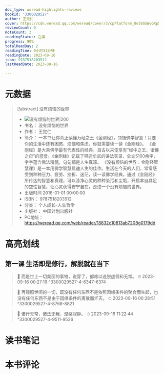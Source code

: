 ```yaml
---
doc_type: weread-highlights-reviews
bookId: "3300029527"
author: 王觉仁
cover: https://cdn.weread.qq.com/weread/cover/3/cpPlatform_8e55GSWvGXp5Bc7XHTzqro/t7_cpPlatform_8e55GSWvGXp5Bc7XHTzqro.jpg
reviewCount: 0
noteCount: 3
readingStatus: 在读
progress: 90%
totalReadDay: 2
readingTime: 0小时31分钟
readingDate: 2023-09-16
isbn: 9787518203512
lastReadDate: 2023-09-16

---
```

# 元数据
> [!abstract] 没有烦恼的世界
> - ![ 没有烦恼的世界|200](https://cdn.weread.qq.com/weread/cover/3/cpPlatform_8e55GSWvGXp5Bc7XHTzqro/t7_cpPlatform_8e55GSWvGXp5Bc7XHTzqro.jpg)
> - 书名： 没有烦恼的世界
> - 作者： 王觉仁
> - 简介： 一本书让你真正读懂万经之王《金刚经》，领悟佛学智慧！只要你的生活中还有困惑、烦恼和焦虑，你就需要读一读《金刚经》。
《金刚经》是大乘佛学最有代表性的经典，自古以来便享有“经中之王、诸佛之母”的盛誉。《金刚经》记载了释迦牟尼的讲法实录，全文5100余字，字字蕴含佛法精髓，句句都是人生真谛。
《没有烦恼的世界：金刚经智慧课》是一本用佛学智慧启迪人生的佳作。生活在今天的人们，常常感受到种种压力、疲劳、挫折、迷茫，读一读佛学经典，通过《金刚经》所传达的智慧和真理，可以涤净心灵的种种染污和尘垢，开启本自具足的空性智慧，让心灵获得安宁自在，走进一个没有烦恼的世界。
> - 出版时间 2016-01-01 00:00:00
> - ISBN： 9787518203512
> - 分类： 个人成长-人生哲学
> - 出版社： 中国计划出版社
> - PC地址：https://weread.qq.com/web/reader/18832c10813ab7208g0179dd

# 高亮划线

## 第一课 生活即是修行，解脱就在当下

> 📌 而是世上一切美丽的事物，说穿了，都难以逃脱虚假和无常。 
> ⏱ 2023-09-16 00:27:16 ^3300029527-4-6347-6374

> 📌 再观照世间的一切，既没有任何东西不是依照因缘条件的聚合而生起，也没有任何东西不是由于因缘条件的离散而坏灭。 
> ⏱ 2023-09-16 00:28:51 ^3300029527-4-8768-8821

> 📌 诸行无常，诸法无我，涅槃寂静。 
> ⏱ 2023-09-16 11:22:44 ^3300029527-4-9511-9526

# 读书笔记

# 本书评论
